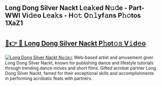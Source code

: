 ## Long Dong Silver Nackt L𝚎a𝚔ed N𝚞𝚍e - Part-WWI Vi𝚍𝚎o L𝚎a𝚔s - H𝚘𝚝 O𝚗𝚕yf𝚊ns P𝚑𝚘tos 1XaZ1

# <h2><a href="http://kfbtjh.oniu.top/?m=Long+Dong+Silver+Nackt">🔗👉 🔴 Long Dong Silver Nackt P𝚑ot𝚘𝚜 V𝚒d𝚎o</a></h2>

[![Long Dong Silver Nackt Nu𝚍e𝚜](https://i.imgur.com/0qMVB7G.gif)](http://kfbtjh.oniu.top/?m=Long+Dong+Silver+Nackt)
Web-based artist and amusement giver Long Dong Silver Nackt, known for publishing dance and lifestyle tutorials through trending dance moves and short films. Gifted acrobat partner Long Dong Silver Nackt, famed for their exceptional skills and accomplishments in performing acrobatic feats with partners.  
